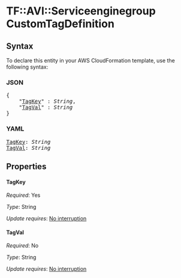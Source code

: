 # TF::AVI::Serviceenginegroup CustomTagDefinition

## Syntax

To declare this entity in your AWS CloudFormation template, use the following syntax:

### JSON

<pre>
{
    "<a href="#tagkey" title="TagKey">TagKey</a>" : <i>String</i>,
    "<a href="#tagval" title="TagVal">TagVal</a>" : <i>String</i>
}
</pre>

### YAML

<pre>
<a href="#tagkey" title="TagKey">TagKey</a>: <i>String</i>
<a href="#tagval" title="TagVal">TagVal</a>: <i>String</i>
</pre>

## Properties

#### TagKey

_Required_: Yes

_Type_: String

_Update requires_: [No interruption](https://docs.aws.amazon.com/AWSCloudFormation/latest/UserGuide/using-cfn-updating-stacks-update-behaviors.html#update-no-interrupt)

#### TagVal

_Required_: No

_Type_: String

_Update requires_: [No interruption](https://docs.aws.amazon.com/AWSCloudFormation/latest/UserGuide/using-cfn-updating-stacks-update-behaviors.html#update-no-interrupt)

